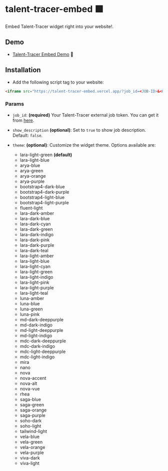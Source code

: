 # talent-tracer-embed 🟩

Embed Talent-Tracer widget right into your website!.

## Demo
- [Talent-Tracer Embed Demo](https://prismic-vue.vercel.app/about#talent-tracer) 🔗

## Installation
- Add the following script tag to your website:
```html
<iframe src="https://talent-tracer-embed.vercel.app/?job_id=<JOB-ID>&<OPTIONS>" width="100%" height="100%" frameborder="0"></iframe>
```
 ### Params
 - `job_id`: **(required)** Your Talent-Tracer external job token. You can get it from [here](https://talent-tracer.vercel.app/).
 
 - `show_description` **(optional)**: Set to `true` to show job description. Default: `false`.
 - `theme`: **(optional)**: Customize the widget theme. Options available are:
    - lara-light-green **(default)**
    - lara-light-blue
    - arya-blue
    - arya-green
    - arya-orange
    - arya-purple
    - bootstrap4-dark-blue
    - bootstrap4-dark-purple
    - bootstrap4-light-blue
    - bootstrap4-light-purple
    - fluent-light
    - lara-dark-amber
    - lara-dark-blue
    - lara-dark-cyan
    - lara-dark-green
    - lara-dark-indigo
    - lara-dark-pink
    - lara-dark-purple
    - lara-dark-teal
    - lara-light-amber
    - lara-light-blue
    - lara-light-cyan
    - lara-light-green
    - lara-light-indigo
    - lara-light-pink
    - lara-light-purple
    - lara-light-teal
    - luna-amber
    - luna-blue
    - luna-green
    - luna-pink
    - md-dark-deeppurple
    - md-dark-indigo
    - md-light-deeppurple
    - md-light-indigo
    - mdc-dark-deeppurple
    - mdc-dark-indigo
    - mdc-light-deeppurple
    - mdc-light-indigo
    - mira
    - nano
    - nova
    - nova-accent
    - nova-alt
    - nova-vue
    - rhea
    - saga-blue
    - saga-green
    - saga-orange
    - saga-purple
    - soho-dark
    - soho-light
    - tailwind-light
    - vela-blue
    - vela-green
    - vela-orange
    - vela-purple
    - viva-dark
    - viva-light
    
    